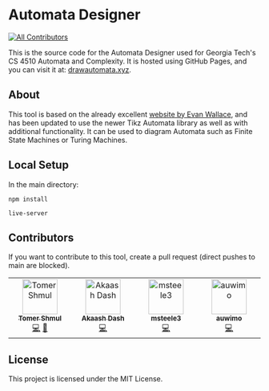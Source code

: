 # Automata Designer

<!-- ALL-CONTRIBUTORS-BADGE:START - Do not remove or modify this section -->
[![All Contributors](https://img.shields.io/badge/all_contributors-4-orange.svg?style=flat-square)](#contributors-)
<!-- ALL-CONTRIBUTORS-BADGE:END -->

This is the source code for the Automata Designer used for Georgia Tech's CS 4510 Automata and Complexity. It is hosted using GitHub Pages, and you can visit it at: [drawautomata.xyz](https://drawautomata.xyz).

## About

This tool is based on the already excellent [website by Evan Wallace](http://madebyevan.com/fsm/), and has been updated to use the newer Tikz Automata library as well as with additional functionality. It can be used to diagram Automata such as Finite State Machines or Turing Machines.

## Local Setup

In the main directory:

`npm install`

`live-server`

## Contributors

If you want to contribute to this tool, create a pull request (direct pushes to main are blocked).

<!-- ALL-CONTRIBUTORS-LIST:START - Do not remove or modify this section -->
<!-- prettier-ignore-start -->
<!-- markdownlint-disable -->
<table>
  <tbody>
    <tr>
      <td align="center" valign="top" width="14.28%"><a href="https://www.tomershmul.com/"><img src="https://avatars.githubusercontent.com/u/45541706?v=4?s=70" width="70px;" alt="Tomer Shmul"/><br /><sub><b>Tomer Shmul</b></sub></a><br /><a href="https://github.com/ShmulTomer/npx all-contributors add ShmulTomer code/commits?author=ShmulTomer" title="Code">💻</a> <a href="#ideas-ShmulTomer" title="Ideas, Planning, & Feedback">🤔</a></td>
      <td align="center" valign="top" width="14.28%"><a href="https://github.com/akaashdash"><img src="https://avatars.githubusercontent.com/u/28941213?v=4?s=70" width="70px;" alt="Akaash Dash"/><br /><sub><b>Akaash Dash</b></sub></a><br /><a href="https://github.com/ShmulTomer/npx all-contributors add ShmulTomer code/commits?author=akaashdash" title="Code">💻</a></td>
      <td align="center" valign="top" width="14.28%"><a href="https://github.com/msteele3"><img src="https://avatars.githubusercontent.com/u/94016758?v=4?s=70" width="70px;" alt="msteele3"/><br /><sub><b>msteele3</b></sub></a><br /><a href="https://github.com/ShmulTomer/npx all-contributors add ShmulTomer code/commits?author=msteele3" title="Code">💻</a></td>
      <td align="center" valign="top" width="14.28%"><a href="https://github.com/AuWiMo"><img src="https://avatars.githubusercontent.com/u/26367550?v=4?s=70" width="70px;" alt="auwimo"/><br /><sub><b>auwimo</b></sub></a><br /><a href="https://github.com/ShmulTomer/npx all-contributors add ShmulTomer code/commits?author=AuWiMo" title="Code">💻</a></td>
    </tr>
  </tbody>
</table>

<!-- markdownlint-restore -->
<!-- prettier-ignore-end -->

<!-- ALL-CONTRIBUTORS-LIST:END -->


## License

This project is licensed under the MIT License.
